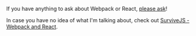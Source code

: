 If you have anything to ask about Webpack or React, [please ask](https://github.com/survivejs/ama/issues)!

In case you have no idea of what I'm talking about, check out [SurviveJS - Webpack and React](http://survivejs.com/).
